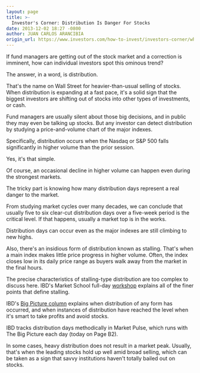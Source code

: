 ```yaml
---
layout: page
title: >-
  Investor's Corner: Distribution Is Danger For Stocks
date: 2013-12-02 18:27 -0800
author: JUAN CARLOS ARANCIBIA
origin_url: https://www.investors.com/how-to-invest/investors-corner/what-is-distribution-in-the-stock-market
---
```





If fund managers are getting out of the stock market and a correction is imminent, how can individual investors spot this ominous trend?


The answer, in a word, is distribution.


That's the name on Wall Street for heavier-than-usual selling of stocks. When distribution is expanding at a fast pace, it's a solid sign that the biggest investors are shifting out of stocks into other types of investments, or cash.


Fund managers are usually silent about those big decisions, and in public they may even be talking up stocks. But any investor can detect distribution by studying a price-and-volume chart of the major indexes.


Specifically, distribution occurs when the Nasdaq or S&P 500 falls significantly in higher volume than the prior session.


Yes, it's that simple.


Of course, an occasional decline in higher volume can happen even during the strongest markets.


The tricky part is knowing how many distribution days represent a real danger to the market.


From studying market cycles over many decades, we can conclude that usually five to six clear-cut distribution days over a five-week period is the critical level. If that happens, usually a market top is in the works.


Distribution days can occur even as the major indexes are still climbing to new highs.


Also, there's an insidious form of distribution known as stalling. That's when a main index makes little price progress in higher volume. Often, the index closes low in its daily price range as buyers walk away from the market in the final hours.


The precise characteristics of stalling-type distribution are too complex to discuss here. IBD's Market School full-day [workshop](https://www.investors.com/products/how-to-make-money-in-stocks-workshop-series/market-school/?src=ibdevnt/) explains all of the finer points that define stalling.


IBD's [Big Picture column](http://news.investors.com/investing/big-picture.htm) explains when distribution of any form has occurred, and when instances of distribution have reached the level when it's smart to take profits and avoid stocks.


IBD tracks distribution days methodically in Market Pulse, which runs with The Big Picture each day (today on Page B2).


In some cases, heavy distribution does not result in a market peak. Usually, that's when the leading stocks hold up well amid broad selling, which can be taken as a sign that savvy institutions haven't totally bailed out on stocks.




